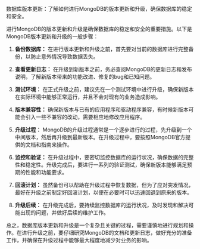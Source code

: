 数据库版本更新：了解如何进行MongoDB的版本更新和升级，确保数据库的稳定和安全。

进行MongoDB的版本更新和升级是确保数据库的稳定和安全的重要措施。以下是MongoDB版本更新和升级的一般步骤：

1. **备份数据库：** 在进行版本更新和升级之前，首先要对当前的数据库进行完整备份，以防止意外情况导致数据丢失。

2. **查看更新日志：** 在升级到新版本之前，务必查阅MongoDB的更新日志和发布说明，了解新版本带来的功能改进、修复的bug和已知问题。

3. **测试环境：** 在正式升级之前，建议先在一个测试环境中进行升级，确保新版本在实际环境中能够正常运行，并且不会对现有的业务造成影响。

4. **版本兼容性：** 确保新版本与已有的应用程序和驱动程序兼容，有时候新版本可能会引入一些不兼容的改动，需要相应地修改应用程序。

5. **升级过程：** MongoDB的升级过程通常是一个逐步进行的过程，先升级到一个中间版本，然后再升级到最新版本。在升级过程中，要按照MongoDB官方提供的文档和指南来操作。

6. **监控和验证：** 在升级过程中，要密切监控数据库的运行状况，确保数据的完整性和稳定性。升级完成后，要进行一系列的验证测试，确保新版本能够满足预期的性能和功能要求。

7. **回滚计划：** 虽然备份可以帮助在升级过程中恢复数据，但为了应对突发情况，最好在升级之前制定好回滚计划，以便在必要时可以迅速回退到原来的版本。

8. **升级后续：** 在升级完成后，要持续监控数据库的运行状况，及时发现和解决可能出现的问题，并做好后续的维护工作。

总之，数据库版本更新和升级是一个复杂且关键的过程，需要谨慎地进行规划和操作。在进行升级之前，要仔细研究MongoDB的文档和更新日志，做好充分的准备工作，并确保在升级过程中能够最大程度地减少对业务的影响。